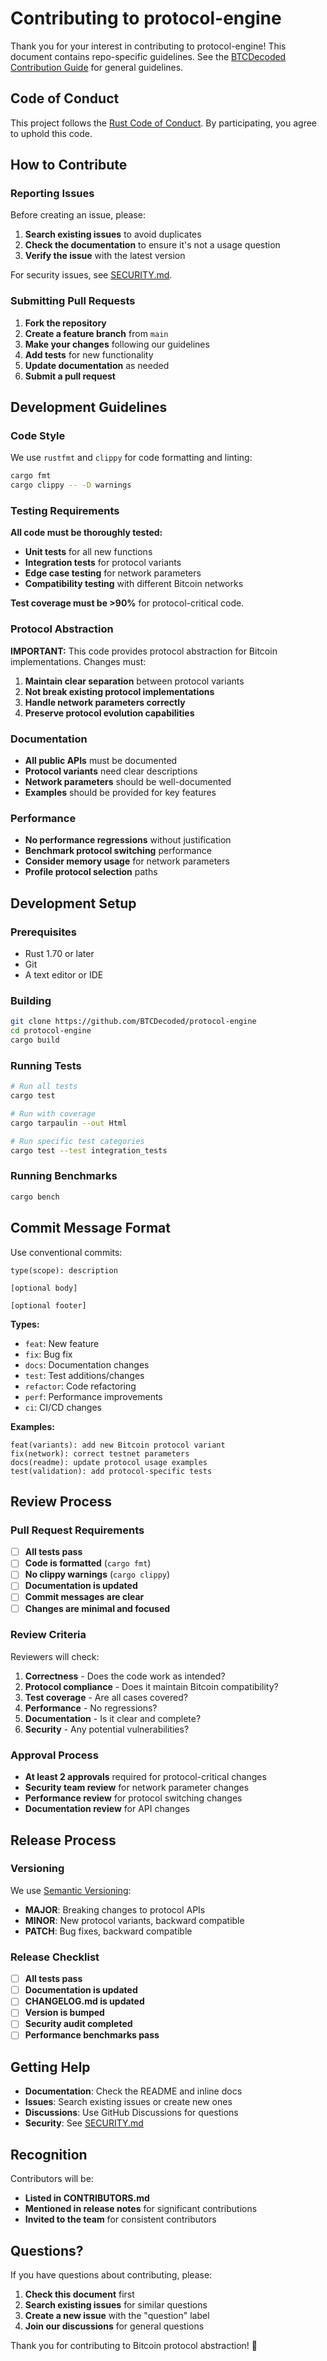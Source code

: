 # Contributing to protocol-engine

Thank you for your interest in contributing to protocol-engine! This document contains repo-specific guidelines. See the [BTCDecoded Contribution Guide](https://github.com/BTCDecoded/.github/blob/main/CONTRIBUTING.md) for general guidelines.

## Code of Conduct

This project follows the [Rust Code of Conduct](https://www.rust-lang.org/policies/code-of-conduct). By participating, you agree to uphold this code.

## How to Contribute

### Reporting Issues

Before creating an issue, please:

1. **Search existing issues** to avoid duplicates
2. **Check the documentation** to ensure it's not a usage question
3. **Verify the issue** with the latest version

For security issues, see [SECURITY.md](SECURITY.md).

### Submitting Pull Requests

1. **Fork the repository**
2. **Create a feature branch** from `main`
3. **Make your changes** following our guidelines
4. **Add tests** for new functionality
5. **Update documentation** as needed
6. **Submit a pull request**

## Development Guidelines

### Code Style

We use `rustfmt` and `clippy` for code formatting and linting:

```bash
cargo fmt
cargo clippy -- -D warnings
```

### Testing Requirements

**All code must be thoroughly tested:**

- **Unit tests** for all new functions
- **Integration tests** for protocol variants
- **Edge case testing** for network parameters
- **Compatibility testing** with different Bitcoin networks

**Test coverage must be >90%** for protocol-critical code.

### Protocol Abstraction

**IMPORTANT:** This code provides protocol abstraction for Bitcoin implementations. Changes must:

1. **Maintain clear separation** between protocol variants
2. **Not break existing protocol implementations**
3. **Handle network parameters correctly**
4. **Preserve protocol evolution capabilities**

### Documentation

- **All public APIs** must be documented
- **Protocol variants** need clear descriptions
- **Network parameters** should be well-documented
- **Examples** should be provided for key features

### Performance

- **No performance regressions** without justification
- **Benchmark protocol switching** performance
- **Consider memory usage** for network parameters
- **Profile protocol selection** paths

## Development Setup

### Prerequisites

- Rust 1.70 or later
- Git
- A text editor or IDE

### Building

```bash
git clone https://github.com/BTCDecoded/protocol-engine
cd protocol-engine
cargo build
```

### Running Tests

```bash
# Run all tests
cargo test

# Run with coverage
cargo tarpaulin --out Html

# Run specific test categories
cargo test --test integration_tests
```

### Running Benchmarks

```bash
cargo bench
```

## Commit Message Format

Use conventional commits:

```
type(scope): description

[optional body]

[optional footer]
```

**Types:**
- `feat`: New feature
- `fix`: Bug fix
- `docs`: Documentation changes
- `test`: Test additions/changes
- `refactor`: Code refactoring
- `perf`: Performance improvements
- `ci`: CI/CD changes

**Examples:**
```
feat(variants): add new Bitcoin protocol variant
fix(network): correct testnet parameters
docs(readme): update protocol usage examples
test(validation): add protocol-specific tests
```

## Review Process

### Pull Request Requirements

- [ ] **All tests pass**
- [ ] **Code is formatted** (`cargo fmt`)
- [ ] **No clippy warnings** (`cargo clippy`)
- [ ] **Documentation is updated**
- [ ] **Commit messages are clear**
- [ ] **Changes are minimal and focused**

### Review Criteria

Reviewers will check:

1. **Correctness** - Does the code work as intended?
2. **Protocol compliance** - Does it maintain Bitcoin compatibility?
3. **Test coverage** - Are all cases covered?
4. **Performance** - No regressions?
5. **Documentation** - Is it clear and complete?
6. **Security** - Any potential vulnerabilities?

### Approval Process

- **At least 2 approvals** required for protocol-critical changes
- **Security team review** for network parameter changes
- **Performance review** for protocol switching changes
- **Documentation review** for API changes

## Release Process

### Versioning

We use [Semantic Versioning](https://semver.org/):

- **MAJOR**: Breaking changes to protocol APIs
- **MINOR**: New protocol variants, backward compatible
- **PATCH**: Bug fixes, backward compatible

### Release Checklist

- [ ] **All tests pass**
- [ ] **Documentation is updated**
- [ ] **CHANGELOG.md is updated**
- [ ] **Version is bumped**
- [ ] **Security audit completed**
- [ ] **Performance benchmarks pass**

## Getting Help

- **Documentation**: Check the README and inline docs
- **Issues**: Search existing issues or create new ones
- **Discussions**: Use GitHub Discussions for questions
- **Security**: See [SECURITY.md](SECURITY.md)

## Recognition

Contributors will be:

- **Listed in CONTRIBUTORS.md**
- **Mentioned in release notes** for significant contributions
- **Invited to the team** for consistent contributors

## Questions?

If you have questions about contributing, please:

1. **Check this document** first
2. **Search existing issues** for similar questions
3. **Create a new issue** with the "question" label
4. **Join our discussions** for general questions

Thank you for contributing to Bitcoin protocol abstraction! 🚀
